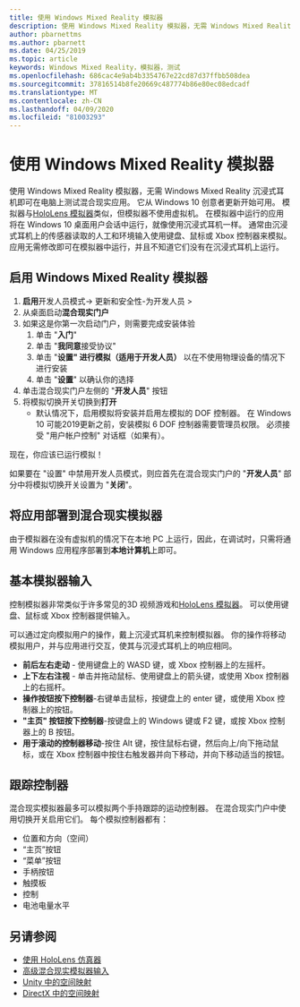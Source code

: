 ```yaml
---
title: 使用 Windows Mixed Reality 模拟器
description: 使用 Windows Mixed Reality 模拟器，无需 Windows Mixed Reality 沉浸式耳机即可在电脑上测试混合现实应用。
author: pbarnettms
ms.author: pbarnett
ms.date: 04/25/2019
ms.topic: article
keywords: Windows Mixed Reality，模拟器，测试
ms.openlocfilehash: 686cac4e9ab4b3354767e22cd87d37ffbb508dea
ms.sourcegitcommit: 37816514b8fe20669c487774b86e80ec08edcadf
ms.translationtype: MT
ms.contentlocale: zh-CN
ms.lasthandoff: 04/09/2020
ms.locfileid: "81003293"
---
```

# <a name="using-the-windows-mixed-reality-simulator"></a>使用 Windows Mixed Reality 模拟器

使用 Windows Mixed Reality 模拟器，无需 Windows Mixed Reality 沉浸式耳机即可在电脑上测试混合现实应用。 它从 Windows 10 创意者更新开始可用。 模拟器与[HoloLens 模拟器](using-the-hololens-emulator.md)类似，但模拟器不使用虚拟机。 在模拟器中运行的应用将在 Windows 10 桌面用户会话中运行，就像使用沉浸式耳机一样。 通常由沉浸式耳机上的传感器读取的人工和环境输入使用键盘、鼠标或 Xbox 控制器来模拟。 应用无需修改即可在模拟器中运行，并且不知道它们没有在沉浸式耳机上运行。

## <a name="enabling-the-windows-mixed-reality-simulator"></a>启用 Windows Mixed Reality 模拟器

1. **启用**开发人员模式-> 更新和安全性-为开发人员 >
2. 从桌面启动**混合现实门户**
3. 如果这是你第一次启动门户，则需要完成安装体验
   1. 单击 "**入门**"
   2. 单击 "**我同意**接受协议"
   3. 单击 "**设置" 进行模拟（适用于开发人员）** 以在不使用物理设备的情况下进行安装
   4. 单击 "**设置**" 以确认你的选择
4. 单击混合现实门户左侧的 "**开发人员**" 按钮
5. 将模拟切换开关切换到**打开**
   * 默认情况下，启用模拟将安装并启用左模拟的 DOF 控制器。  在 Windows 10 可能2019更新之前，安装模拟 6 DOF 控制器需要管理员权限。  必须接受 "用户帐户控制" 对话框（如果有）。

现在，你应该已运行模拟！

如果要在 "设置" 中禁用开发人员模式，则应首先在混合现实门户的 "**开发人员**" 部分中将模拟切换开关设置为 "**关闭**"。

## <a name="deploying-apps-to-the-mixed-reality-simulator"></a>将应用部署到混合现实模拟器

由于模拟器在没有虚拟机的情况下在本地 PC 上运行，因此，在调试时，只需将通用 Windows 应用程序部署到**本地计算机**上即可。

## <a name="basic-simulator-input"></a>基本模拟器输入

控制模拟器非常类似于许多常见的3D 视频游戏和[HoloLens 模拟器](using-the-hololens-emulator.md)。 可以使用键盘、鼠标或 Xbox 控制器提供输入。

可以通过定向模拟用户的操作，戴上沉浸式耳机来控制模拟器。 你的操作将移动模拟用户，并与应用进行交互，使其与沉浸式耳机上的响应相同。
* **前后左右走动** - 使用键盘上的 WASD 键，或 Xbox 控制器上的左摇杆。
* **上下左右注视** - 单击并拖动鼠标、使用键盘上的箭头键，或使用 Xbox 控制器上的右摇杆。
* **操作按钮按下控制器**-右键单击鼠标，按键盘上的 enter 键，或使用 Xbox 控制器上的按钮。
* **"主页" 按钮按下控制器**-按键盘上的 Windows 键或 F2 键，或按 Xbox 控制器上的 B 按钮。
* **用于滚动的控制器移动**-按住 Alt 键，按住鼠标右键，然后向上/向下拖动鼠标，或在 Xbox 控制器中按住右触发器并向下移动，并向下移动适当的按钮。

## <a name="tracked-controllers"></a>跟踪控制器

混合现实模拟器最多可以模拟两个手持跟踪的运动控制器。 在混合现实门户中使用切换开关启用它们。 每个模拟控制器都有：
* 位置和方向（空间）
* “主页”按钮
* “菜单”按钮
* 手柄按钮
* 触摸板
* 控制
* 电池电量水平

## <a name="see-also"></a>另请参阅
* [使用 HoloLens 仿真器](using-the-hololens-emulator.md)
* [高级混合现实模拟器输入](advanced-hololens-emulator-and-mixed-reality-simulator-input.md)
* [Unity 中的空间映射](spatial-mapping-in-unity.md)
* [DirectX 中的空间映射](spatial-mapping-in-directx.md)
